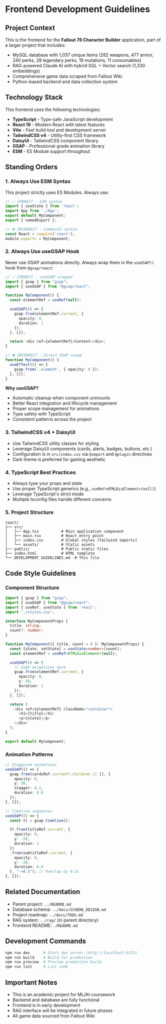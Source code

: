 # Frontend Development Guidelines

## Project Context

This is the frontend for the **Fallout 76 Character Builder** application, part of a larger project that includes:
- MySQL database with 1,037 unique items (262 weapons, 477 armor, 240 perks, 28 legendary perks, 19 mutations, 11 consumables)
- RAG-powered Claude AI with hybrid SQL + Vector search (1,330 embeddings)
- Comprehensive game data scraped from Fallout Wiki
- Python-based backend and data collection system

## Technology Stack

This frontend uses the following technologies:

- **TypeScript** - Type-safe JavaScript development
- **React 19** - Modern React with latest features
- **Vite** - Fast build tool and development server
- **TailwindCSS v4** - Utility-first CSS framework
- **DaisyUI** - TailwindCSS component library
- **GSAP** - Professional-grade animation library
- **ESM** - ES Module support throughout

## Standing Orders

### 1. Always Use ESM Syntax

This project strictly uses ES Modules. Always use:

```typescript
// ✅ CORRECT - ESM syntax
import { useState } from 'react';
import App from './App';
export default MyComponent;
export { namedExport };

// ❌ INCORRECT - CommonJS syntax
const React = require('react');
module.exports = MyComponent;
```

### 2. Always Use useGSAP Hook

Never use GSAP animations directly. Always wrap them in the `useGSAP()` hook from `@gsap/react`:

```typescript
// ✅ CORRECT - useGSAP wrapper
import { gsap } from "gsap";
import { useGSAP } from "@gsap/react";

function MyComponent() {
  const elementRef = useRef(null);

  useGSAP(() => {
    gsap.from(elementRef.current, {
      opacity: 0,
      duration: 1
    });
  }, []);

  return <div ref={elementRef}>Content</div>;
}

// ❌ INCORRECT - Direct GSAP usage
function MyComponent() {
  useEffect(() => {
    gsap.from('.element', { opacity: 0 });
  }, []);
}
```

**Why useGSAP?**
- Automatic cleanup when component unmounts
- Better React integration and lifecycle management
- Proper scope management for animations
- Type safety with TypeScript
- Consistent patterns across the project

### 3. TailwindCSS v4 + DaisyUI

- Use TailwindCSS utility classes for styling
- Leverage DaisyUI components (cards, alerts, badges, buttons, etc.)
- Configuration is in `src/index.css` via `@import` and `@plugin` directives
- Dark theme is preferred for gaming aesthetic

### 4. TypeScript Best Practices

- Always type your props and state
- Use proper TypeScript generics (e.g., `useRef<HTMLDivElement>(null)`)
- Leverage TypeScript's strict mode
- Multiple tsconfig files handle different concerns

### 5. Project Structure

```
react/
├── src/
│   ├── App.tsx          # Main application component
│   ├── main.tsx         # React entry point
│   ├── index.css        # Global styles (Tailwind imports)
│   └── assets/          # Static assets
├── public/              # Public static files
├── index.html           # HTML template
└── DEVELOPMENT_GUIDELINES.md  # This file
```

## Code Style Guidelines

### Component Structure

```typescript
import { gsap } from "gsap";
import { useGSAP } from "@gsap/react";
import { useRef, useState } from 'react';
import './styles.css';

interface MyComponentProps {
  title: string;
  count?: number;
}

function MyComponent({ title, count = 0 }: MyComponentProps) {
  const [state, setState] = useState<number>(count);
  const elementRef = useRef<HTMLDivElement>(null);

  useGSAP(() => {
    // GSAP animations here
    gsap.from(elementRef.current, {
      opacity: 0,
      y: 50,
      duration: 1
    });
  }, []);

  return (
    <div ref={elementRef} className="container">
      <h1>{title}</h1>
      <p>{state}</p>
    </div>
  );
}

export default MyComponent;
```

### Animation Patterns

```typescript
// Staggered animations
useGSAP(() => {
  gsap.from(cardsRef.current?.children || [], {
    opacity: 0,
    y: 50,
    stagger: 0.2,
    duration: 0.8
  });
}, []);

// Timeline sequences
useGSAP(() => {
  const tl = gsap.timeline();

  tl.from(titleRef.current, {
    opacity: 0,
    y: -50,
    duration: 1
  })
  .from(subtitleRef.current, {
    opacity: 0,
    y: -30,
    duration: 0.8
  }, "-=0.5"); // Overlap by 0.5s
}, []);
```

## Related Documentation

- Parent project: `../README.md`
- Database schema: `../docs/SCHEMA_DESIGN.md`
- Project roadmap: `../docs/TODO.md`
- RAG system: `../rag/` (in parent directory)
- Frontend README: `./README.md`

## Development Commands

```bash
npm run dev      # Start dev server (http://localhost:5173)
npm run build    # Build for production
npm run preview  # Preview production build
npm run lint     # Lint code
```

## Important Notes

- This is an academic project for ML/AI coursework
- Backend and database are fully functional
- Frontend is in early development
- RAG interface will be integrated in future phases
- All game data sourced from Fallout Wiki
